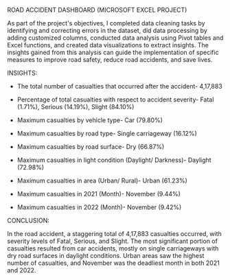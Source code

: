 ROAD ACCIDENT DASHBOARD (MICROSOFT EXCEL PROJECT)

As part of the project's objectives, I completed data cleaning tasks by identifying and correcting errors in the dataset, did data processing by adding customized columns, conducted data analysis using Pivot tables and Excel functions, and created data visualizations to extract insights. The insights gained from this analysis can guide the implementation of specific measures to improve road safety, reduce road accidents, and save lives.

INSIGHTS:

- The total number of casualties that occurred after the accident- 4,17,883

- Percentage of total casualties with respect to accident severity- Fatal (1.71%), Serious (14.19%), Slight (84.10%)

- Maximum casualties by vehicle type- Car (79.80%)

- Maximum casualties by road type- Single carriageway (16.12%)

- Maximum casualties by road surface- Dry (66.87%)

- Maximum casualties in light condition (Daylight/ Darkness)- Daylight (72.98%)

- Maximum casualties in area (Urban/ Rural)- Urban (61.23%)

- Maximum casualties in 2021 (Month)- November (9.44%)

- Maximum casualties in 2022 (Month)- November (9.42%)

CONCLUSION:

In the road accident, a staggering total of 4,17,883 casualties occurred, with severity levels of Fatal, Serious, and Slight. The most significant portion of casualties resulted from car accidents, mostly on single carriageways with dry road surfaces in daylight conditions. Urban areas saw the highest number of casualties, and November was the deadliest month in both 2021 and 2022.

 
